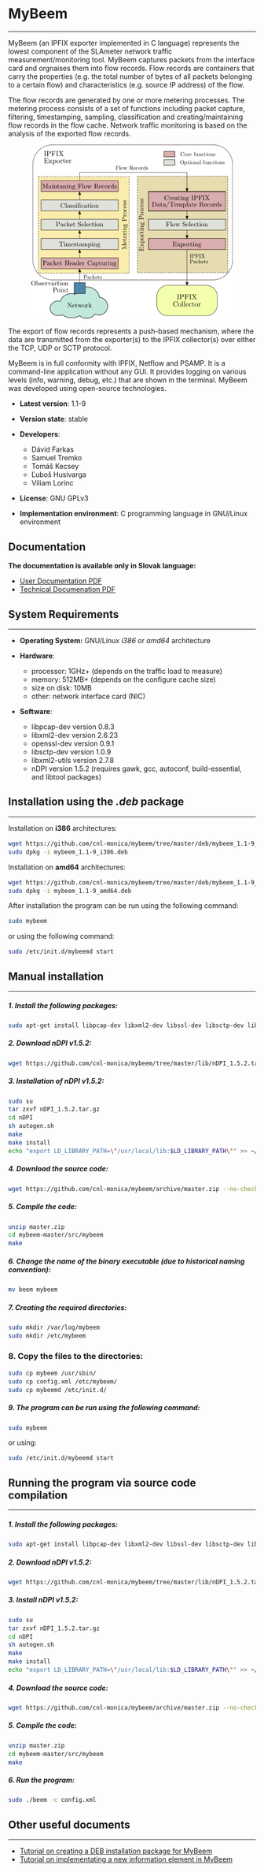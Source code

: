 # MyBeem
--------

MyBeem (an IPFIX exporter implemented in C language) represents the lowest component of the SLAmeter network traffic measurement/monitoring tool. MyBeem captures packets from the interface card and orgnaises them into flow records. Flow records are containers that carry the properties (e.g. the total number of bytes of all packets belonging to a certain flow) and characteristics (e.g. source IP address) of the flow. 

The flow records are generated by one or more metering processes. The metering process consists of a set of functions including packet capture, filtering, timestamping, sampling, classification and creating/maintaining flow records in the flow cache. Network traffic monitoring is based on the analysis of the exported flow records.

<p align="center">
  <img src="/fig/exporter.png" width="410" title="Architecture of the exporter">
</p>


The export of flow records represents a push-based mechanism, where the data are transmitted from the exporter(s) to the IPFIX collector(s) over either the TCP, UDP or SCTP protocol.

MyBeem is in full conformity with IPFIX, Netflow and PSAMP. It is a command-line application without any GUI. It provides logging on various levels (info, warning, debug, etc.) that are shown in the terminal. MyBeem was developed using open-source technologies.

*  **Latest version**: 1.1-9 
*  **Version state**: stable
*  **Developers**:
      *   Dávid Farkas
      *   Samuel Tremko
      *   Tomáš Kecsey
      *   Ľuboš Husivarga
      *   Viliam Lorinc
 
*   **License**: GNU GPLv3
*   **Implementation environment**: C programming language in GNU/Linux environment 

## Documentation

**The documentation is available only in Slovak language:**
 * [User Documentation PDF](https://github.com/cnl-monica/mybeem/tree/master/doc/mybeem_v1.1-9_PP.pdf)
 * [Technical Documenation PDF](https://github.com/cnl-monica/mybeem/tree/master/doc/mybeem_v1.1-9_SP.pdf)

## System Requirements
-----------------------
* **Operating System:** GNU/Linux *i386* or *amd64* architecture

*  **Hardware**:
      *   processor: 1GHz+ (depends on the traffic load to measure)
      *   memory: 512MB+ (depends on the configure cache size)
      *   size on disk: 10MB
      *   other: network interface card (NIC)

*  **Software**:
      *   libpcap-dev version 0.8.3
      *   libxml2-dev version 2.6.23
      *   openssl-dev version 0.9.1
      *   libsctp-dev version 1.0.9
      *   libxml2-utils version 2.7.8
      *   nDPI version 1.5.2 (requires gawk, gcc, autoconf, build-essential, and libtool packages)


## Installation using the *.deb* package
--------------------------------------------
Installation on **i386** architectures:
```bash
wget https://github.com/cnl-monica/mybeem/tree/master/deb/mybeem_1.1-9_i386.deb --no-check-certificate
sudo dpkg -i mybeem_1.1-9_i386.deb
```

Installation on **amd64** architectures:
```bash
wget https://github.com/cnl-monica/mybeem/tree/master/deb/mybeem_1.1-9_amd64.deb --no-check-certificate
sudo dpkg -i mybeem_1.1-9_amd64.deb
```

After installation the program can be run using the following command:
```bash
sudo mybeem
```
or using the following command:
```bash
sudo /etc/init.d/mybeemd start
```

## Manual installation 
-------------------------------
##### 1. Install the following packages:
```bash
sudo apt-get install libpcap-dev libxml2-dev libssl-dev libsctp-dev libsctp-dev libssl0.9.8 libsctp-dev libxml2-utils gawk gcc autoconf build-essential libtool
```
##### 2. Download nDPI v1.5.2:
```bash
wget https://github.com/cnl-monica/mybeem/tree/master/lib/nDPI_1.5.2.tar.gz --no-check-certificate
```
##### 3. Installation of nDPI v1.5.2:
```bash
sudo su
tar zxvf nDPI_1.5.2.tar.gz
cd nDPI
sh autogen.sh
make
make install
echo "export LD_LIBRARY_PATH=\"/usr/local/lib:$LD_LIBRARY_PATH\"" >> ~/.bashrc
```
##### 4. Download the source code:
```bash
wget https://github.com/cnl-monica/mybeem/archive/master.zip --no-check-certificate
```
##### 5. Compile the code:
```bash
unzip master.zip
cd mybeem-master/src/mybeem
make
```
##### 6. Change the name of the binary executable (due to historical naming convention):
```bash
mv beem mybeem
```
##### 7. Creating the required directories:
```bash
sudo mkdir /var/log/mybeem
sudo mkdir /etc/mybeem
```
### 8. Copy the files to the directories:
```bash
sudo cp mybeem /usr/sbin/
sudo cp config.xml /etc/mybeem/
sudo cp mybeemd /etc/init.d/
```
##### 9. The program can be run using the following command:
```bash
sudo mybeem
```
or using:
```bash
sudo /etc/init.d/mybeemd start
```

## Running the program via source code compilation
------------------------------------------------
##### 1. Install the following packages:
```bash
sudo apt-get install libpcap-dev libxml2-dev libssl-dev libsctp-dev libsctp-dev libssl0.9.8 libsctp-dev libxml2-utils gawk gcc autoconf build-essential libtool
```
##### 2. Download nDPI v1.5.2:
```bash
wget https://github.com/cnl-monica/mybeem/tree/master/lib/nDPI_1.5.2.tar.gz --no-check-certificate
```
##### 3. Install nDPI v1.5.2:
```bash
sudo su
tar zxvf nDPI_1.5.2.tar.gz
cd nDPI
sh autogen.sh
make
make install
echo "export LD_LIBRARY_PATH=\"/usr/local/lib:$LD_LIBRARY_PATH\"" >> ~/.bashrc
```
##### 4. Download the source code:
```bash
wget https://github.com/cnl-monica/mybeem/archive/master.zip --no-check-certificate
```
##### 5. Compile the code:
```bash
unzip master.zip
cd mybeem-master/src/mybeem
make
```
##### 6. Run the program:
```bash
sudo ./beem -c config.xml
```

## Other useful documents
------------------------------------------------
 *   [Tutorial on creating a DEB installation package for MyBeem](mybeem_debian)
 *   [Tutorial on implementating a new information element in MyBeem](mybeem_newIE)
